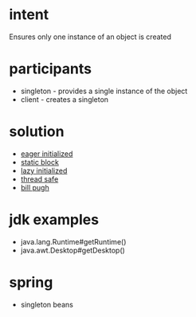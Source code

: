 # intent

Ensures only one instance of an object is created

# participants

- singleton - provides a single instance of the object
- client - creates a singleton

# solution

- [eager initialized](../../../../design-patterns/src/main/java/com/sda/patterns/creational/singleton/ex1/Client.java)
- [static block](../../../../design-patterns/src/main/java/com/sda/patterns/creational/singleton/ex2/Client.java)
- [lazy initialized](../../../../design-patterns/src/main/java/com/sda/patterns/creational/singleton/ex3/Client.java)
- [thread safe](../../../../design-patterns/src/main/java/com/sda/patterns/creational/singleton/ex4/Client.java)
- [bill pugh](../../../../design-patterns/src/main/java/com/sda/patterns/creational/singleton/ex5/Client.java)

# jdk examples

- java.lang.Runtime#getRuntime()
- java.awt.Desktop#getDesktop()

# spring

- singleton beans
